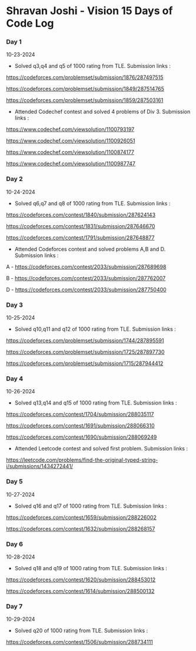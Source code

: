 # Shravan Joshi - Vision 15 Days of Code Log

### Day 1

10-23-2024

- Solved q3,q4 and q5 of 1000 rating from TLE. 
Submission links : 

https://codeforces.com/problemset/submission/1876/287497515

https://codeforces.com/problemset/submission/1849/287514765

https://codeforces.com/problemset/submission/1859/287503161

- Attended Codechef contest and solved 4 problems of Div 3.
Submission links :

https://www.codechef.com/viewsolution/1100793197

https://www.codechef.com/viewsolution/1100926051

https://www.codechef.com/viewsolution/1100874177

https://www.codechef.com/viewsolution/1100987747


### Day 2

10-24-2024

- Solved q6,q7 and q8 of 1000 rating from TLE. 
Submission links : 

https://codeforces.com/contest/1840/submission/287624143

https://codeforces.com/contest/1831/submission/287646670

https://codeforces.com/contest/1791/submission/287648877

- Attended Codeforces contest and solved problems A,B and D.
Submission links :

A - https://codeforces.com/contest/2033/submission/287689698

B - https://codeforces.com/contest/2033/submission/287762007

D - https://codeforces.com/contest/2033/submission/287750400


### Day 3

10-25-2024

- Solved q10,q11 and q12 of 1000 rating from TLE. 
Submission links : 

https://codeforces.com/problemset/submission/1744/287895591

https://codeforces.com/problemset/submission/1725/287897730

https://codeforces.com/problemset/submission/1715/287944412


### Day 4

10-26-2024

- Solved q13,q14 and q15 of 1000 rating from TLE. 
Submission links : 

https://codeforces.com/contest/1704/submission/288035117

https://codeforces.com/contest/1691/submission/288066310

https://codeforces.com/contest/1690/submission/288069249

- Attended Leetcode contest and solved first problem.
Submission links :

https://leetcode.com/problems/find-the-original-typed-string-i/submissions/1434272441/


### Day 5

10-27-2024

- Solved q16 and q17 of 1000 rating from TLE.
Submission links :

https://codeforces.com/contest/1659/submission/288226002

https://codeforces.com/contest/1632/submission/288268157


### Day 6

10-28-2024

- Solved q18 and q19 of 1000 rating from TLE.
Submission links :

https://codeforces.com/contest/1620/submission/288453012

https://codeforces.com/contest/1614/submission/288500132


### Day 7

10-29-2024

- Solved q20 of 1000 rating from TLE.
Submission links :

https://codeforces.com/contest/1506/submission/288734111

